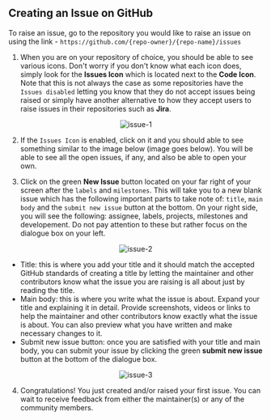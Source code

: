 ## Creating an Issue on GitHub

To raise an issue, go to the repository you would like to raise an issue on using the link - `https://github.com/{repo-owner}/{repo-name}/issues`

1. When you are on your repository of choice, you should be able to see various icons. Don't worry if you don't know what each icon does, simply look for the **Issues Icon** which is located next to the **Code Icon**. Note that this is not always the case as some repositories have the `Issues disabled` letting you know that they do not accept issues being raised or simply have another alternative to how they accept users to raise issues in their repositories such as **Jira**. 

<p align='center'>
  <img src='https://user-images.githubusercontent.com/74776297/170885953-c59f21bc-61a2-4000-9fcc-bdd350daa3d1.png' alt='issue-1'/>
</p>


2. If the `Issues Icon` is enabled, click on it and you should able to see something similar to the image below (image goes below). You will be able to see all the open issues, if any, and also be able to open your own.

3. Click on the green **New Issue** button located on your far right of your screen after the `labels` and `milestones`. This will take you to a new blank issue which has the following important parts to take note of: `title`, `main body` and the `submit new issue` button at the bottom. On your right side, you will see the following: assignee, labels, projects, milestones and developement. Do not pay attention to these but rather focus on the dialogue box on your left.

<p align='center'>
  <img src='https://user-images.githubusercontent.com/74776297/170885981-295bb520-4aa2-41ba-aff9-6b5a4e9cdfc2.png' alt='issue-2'/>
</p>

  + Title: this is where you add your title and it should match the accepted GitHub standards of creating a title by letting the maintainer and other contributors know what the issue you are raising is all about just by reading the title.
  + Main body: this is where you write what the issue is about. Expand your title and explaining it in detail. Provide screenshots, videos or links to help the maintainer and other contributors know exactly what the issue is about. You can also preview what you have written and make necessary changes to it. 
  + Submit new issue button: once you are satisfied with your title and main body, you can submit your issue by clicking the green **submit new issue** button at the bottom of the dialogue box.
  
<p align='center'>
  <img src='https://user-images.githubusercontent.com/74776297/170885991-da72f328-8482-45c6-a59c-b04f7e6a2c12.png' alt='issue-3'/>
</p>

4. Congratulations! You just created and/or raised your first issue. You can wait to receive feedback from either the maintainer(s) or any of the community members.
